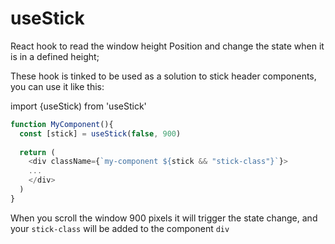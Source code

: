 # useStick
React hook to read the window height Position and change the state when it is in a defined height;

These hook is tinked to be used as a solution to stick header components, you can use it like this:

import {useStick) from 'useStick'

```javascript
function MyComponent(){
  const [stick] = useStick(false, 900)
  
  return (
    <div className={`my-component ${stick && "stick-class"}`}>
    ...
    </div>
  )
}
```
When you scroll the window 900 pixels it will trigger the state change, and your `stick-class` will be added to the component `div`


